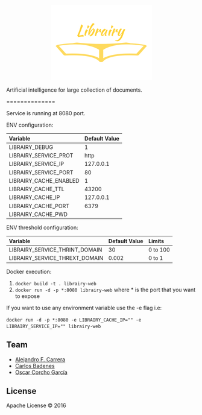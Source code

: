 <p align="center">
  <img src="repository/brand.png">
</p>

Artificial intelligence for large collection of documents.

==============

Service is running at 8080 port.

ENV configuration:

|Variable|Default Value|
|:---------|:----------|
|LIBRAIRY_DEBUG|1|
|LIBRAIRY_SERVICE_PROT|http|
|LIBRAIRY_SERVICE_IP|127.0.0.1|
|LIBRAIRY_SERVICE_PORT|80|
|LIBRAIRY_CACHE_ENABLED|1|
|LIBRAIRY_CACHE_TTL|43200|
|LIBRAIRY_CACHE_IP|127.0.0.1|
|LIBRAIRY_CACHE_PORT|6379|
|LIBRAIRY_CACHE_PWD||

ENV threshold configuration:

|Variable|Default Value|Limits|
|:---------|:----------|:----------|
|LIBRAIRY_SERVICE_THRINT_DOMAIN|30|0 to 100|
|LIBRAIRY_SERVICE_THREXT_DOMAIN|0.002|0 to 1|

Docker execution:

1. ``docker build -t . librairy-web``
2. ``docker run -d -p *:8080 librairy-web`` where * is the port that you want to expose

If you want to use any environment variable use the -e flag i.e:

``docker run -d -p *:8080 -e LIBRAIRY_CACHE_IP="" -e LIBRAIRY_SERVICE_IP="" librairy-web``

## Team

* [Alejandro F. Carrera](https://github.com/alejandrofcarrera)
* [Carlos Badenes](https://github.com/cbadenes)
* [Oscar Corcho García](https://github.com/ocorcho)

## License

Apache License © 2016

